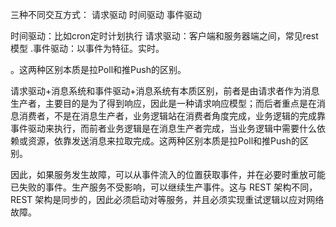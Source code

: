三种不同交互方式： 请求驱动 时间驱动  事件驱动

时间驱动：比如cron定时计划执行
请求驱动：客户端和服务器端之间，常见rest模型
.事件驱动：以事件为特征。实时。

。这两种区别本质是拉Poll和推Push的区别。

请求驱动+消息系统和事件驱动+消息系统有本质区别，前者是由请求者作为消息生产者，主要目的是为了得到响应，因此是一种请求响应模型；而后者重点是在消息消费者，不是在消息生产者，业务逻辑站在消费者角度完成，业务逻辑的完成靠事件驱动来执行，而前者业务逻辑是在消息生产者完成，当业务逻辑中需要什么依赖或资源，依靠发送消息来拉取完成。这两种区别本质是拉Poll和推Push的区别。



因此，如果服务发生故障，可以从事件流入的位置获取事件，并在必要时重放可能已失败的事件。生产服务不受影响，可以继续生产事件。这与 REST 架构不同，REST 架构是同步的，因此必须启动对等服务，并且必须实现重试逻辑以应对网络故障。
